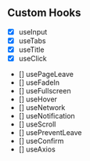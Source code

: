 ## Custom Hooks

- [x] useInput
- [x] useTabs
- [x] useTitle
- [x] useClick
- [] usePageLeave
- [] useFadeIn
- [] useFullscreen
- [] useHover
- [] useNetwork
- [] useNotification
- [] useScroll
- [] usePreventLeave
- [] useConfirm
- [] useAxios
